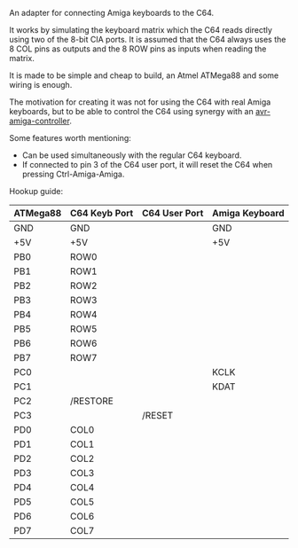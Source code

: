 An adapter for connecting Amiga keyboards to the C64.

It works by simulating the keyboard matrix which the C64 reads directly using two of the 8-bit CIA ports. It is assumed that the C64 always uses the 8 COL pins as outputs and the 8 ROW pins as inputs when reading the matrix.

It is made to be simple and cheap to build, an Atmel ATMega88 and some wiring is enough.

The motivation for creating it was not for using the C64 with real Amiga keyboards, but to be able to control the C64 using synergy with an [avr-amiga-controller](https://github.com/patrikaxelsson/avr-amiga-controller/tree/master/firmware).

Some features worth mentioning:
- Can be used simultaneously with the regular C64 keyboard.
- If connected to pin 3 of the C64 user port, it will reset the C64 when pressing Ctrl-Amiga-Amiga.

Hookup guide:

| ATMega88      | C64 Keyb Port | C64 User Port | Amiga Keyboard |
| ------------- | ------------- | ------------- | -------------- |
| GND           | GND           |               | GND            |
| +5V           | +5V           |               | +5V            |
| PB0           | ROW0          |               |                |
| PB1           | ROW1          |               |                |
| PB2           | ROW2          |               |                |
| PB3           | ROW3          |               |                |
| PB4           | ROW4          |               |                |
| PB5           | ROW5          |               |                |
| PB6           | ROW6          |               |                |
| PB7           | ROW7          |               |                |
| PC0           |               |               | KCLK           |
| PC1           |               |               | KDAT           |
| PC2           | /RESTORE      |               |                |
| PC3           |               | /RESET        |                |
| PD0           | COL0          |               |                |
| PD1           | COL1          |               |                |
| PD2           | COL2          |               |                |
| PD3           | COL3          |               |                |
| PD4           | COL4          |               |                |
| PD5           | COL5          |               |                |
| PD6           | COL6          |               |                |
| PD7           | COL7          |               |                |
